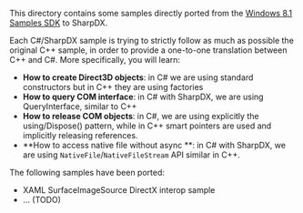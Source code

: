 This directory contains some samples directly ported from the [Windows 8.1 Samples SDK](http://code.msdn.microsoft.com/windowsapps/Windows-8-Modern-Style-App-Samples) to SharpDX.

Each C#/SharpDX sample is trying to strictly follow as much as possible the original C++ sample, in order to provide a one-to-one translation between C++ and C#. More specifically, you will learn:
 - **How to create Direct3D objects**: in C# we are using standard constructors but in C++ they are using factories
 - **How to query COM interface**: in C# with SharpDX, we are using QueryInterface<T>, similar to C++
 - **How to release COM objects**: in C#, we are using explicitly the using/Dispose() pattern, while in C++ smart pointers are used and implicitly releasing references. 
 - **How to access native file without async **: in C# with SharpDX, we are using `NativeFile`/`NativeFileStream` API similar in C++.

The following samples have been ported:

 - XAML SurfaceImageSource DirectX interop sample
 - ... (TODO)